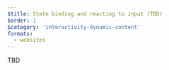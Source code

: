 ```yaml
---
$title: State binding and reacting to input (TBD)
$order: 1
$category: 'interactivity-dynamic-content'
formats:
  - websites
---
```


TBD
